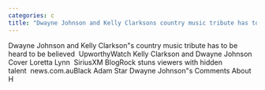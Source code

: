 ```yaml
---
categories: c
title: "Dwayne Johnson and Kelly Clarksons country music tribute has to be heard to be believed  Upworthy"
---
```

Dwayne Johnson and Kelly Clarkson"s country music tribute has to be heard to be believed&nbsp;&nbsp;UpworthyWatch Kelly Clarkson and Dwayne Johnson Cover Loretta Lynn&nbsp;&nbsp;SiriusXM BlogRock stuns viewers with hidden talent&nbsp;&nbsp;news.com.auBlack Adam Star Dwayne Johnson"s Comments About H